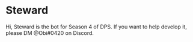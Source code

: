 # Steward
Hi, Steward is the bot for Season 4 of DPS. If you want to help develop it, please DM @Obi#0420 on Discord.
